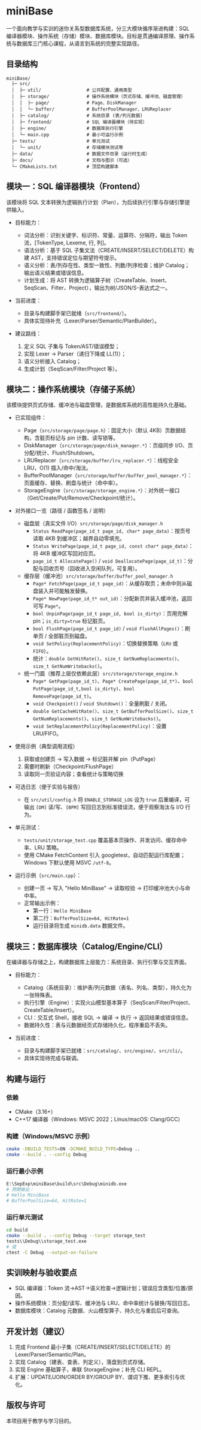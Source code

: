 # miniBase

一个面向教学与实训的迷你关系型数据库系统，分三大模块循序渐进构建：SQL 编译器模块、操作系统（存储）模块、数据库模块。目标是贯通编译原理、操作系统与数据库三门核心课程，从语言到系统的完整实现路径。

## 目录结构
```
miniBase/
  ├─ src/
  │  ├─ util/                 # 公共配置、通用类型
  │  ├─ storage/              # 操作系统模块（页式存储、缓冲池、磁盘管理）
  │  │  ├─ page/              # Page、DiskManager
  │  │  └─ buffer/            # BufferPoolManager、LRUReplacer
  │  ├─ catalog/              # 系统目录 (表/列元数据)
  │  ├─ frontend/             # SQL 编译器模块（待实现）
  │  ├─ engine/               # 数据库执行引擎
  │  └─ main.cpp              # 最小可运行示例
  ├─ tests/                   # 单元测试
  │  └─ unit/                 # 存储模块测试等
  ├─ data/                    # 数据文件目录（运行时生成）
  ├─ docs/                    # 文档与图示（可选）
  └─ CMakeLists.txt           # 顶层构建脚本
```

## 模块一：SQL 编译器模块（Frontend）
该模块将 SQL 文本转换为逻辑执行计划（Plan），为后续执行引擎与存储引擎提供输入。

- 目标能力：
  - 词法分析：识别关键字、标识符、常量、运算符、分隔符，输出 Token 流，[TokenType, Lexeme, 行, 列]。
  - 语法分析：基于 SQL 子集文法（CREATE/INSERT/SELECT/DELETE）构建 AST，支持错误定位与期望符号提示。
  - 语义分析：表/列存在性、类型一致性、列数/列序检查；维护 Catalog；输出语义结果或错误信息。
  - 计划生成：将 AST 转换为逻辑算子树（CreateTable、Insert、SeqScan、Filter、Project），输出为树/JSON/S-表达式之一。

- 当前进度：
  - 目录与构建脚手架已就绪（`src/frontend/`）。
  - 具体实现待补充（Lexer/Parser/Semantic/PlanBuilder）。

- 建议路线：
  1) 定义 SQL 子集与 Token/AST/错误模型；
  2) 实现 Lexer → Parser（递归下降或 LL(1)）；
  3) 语义分析接入 Catalog；
  4) 生成计划（SeqScan/Filter/Project 等）。

## 模块二：操作系统模块（存储子系统）
该模块提供页式存储、缓冲池与磁盘管理，是数据库系统的高性能持久化基础。

- 已实现组件：
  - Page（`src/storage/page/page.h`）：固定大小（默认 4KB）页数据结构，含脏页标记与 pin 计数、读写锁等。
  - DiskManager（`src/storage/page/disk_manager.*`）：页级同步 I/O、页分配/统计、Flush/Shutdown。
  - LRUReplacer（`src/storage/buffer/lru_replacer.*`）：线程安全 LRU，O(1) 插入/命中/淘汰。
  - BufferPoolManager（`src/storage/buffer/buffer_pool_manager.*`）：页面缓存、替换、刷盘与统计（命中率）。
  - StorageEngine（`src/storage/storage_engine.*`）：对外统一接口（Get/Create/Put/Remove/Checkpoint/统计）。

- 对外接口一览（路径 / 函数签名 / 说明）
  - 磁盘层（真实文件 I/O）`src/storage/page/disk_manager.h`
    - `Status ReadPage(page_id_t page_id, char* page_data)`：按页号读取 4KB 到缓冲区；越界自动零填充。
    - `Status WritePage(page_id_t page_id, const char* page_data)`：将 4KB 缓冲区写回对应页。
    - `page_id_t AllocatePage()` / `void DeallocatePage(page_id_t)`：分配与回收页号（回收进入空闲队列，可复用）。
  - 缓存层（缓冲池）`src/storage/buffer/buffer_pool_manager.h`
    - `Page* FetchPage(page_id_t page_id)`：从缓存取页；未命中则从磁盘装入并可能触发替换。
    - `Page* NewPage(page_id_t* out_id)`：分配新页并装入缓冲池，返回可写 `Page*`。
    - `bool UnpinPage(page_id_t page_id, bool is_dirty)`：页用完解 pin；`is_dirty=true` 标记脏页。
    - `bool FlushPage(page_id_t page_id)` / `void FlushAllPages()`：刷单页 / 全部脏页到磁盘。
    - `void SetPolicy(ReplacementPolicy)`：切换替换策略（`LRU` 或 `FIFO`）。
    - 统计：`double GetHitRate()`、`size_t GetNumReplacements()`、`size_t GetNumWritebacks()`。
  - 统一门面（推荐上层仅依赖此层）`src/storage/storage_engine.h`
    - `Page* GetPage(page_id_t)`、`Page* CreatePage(page_id_t*)`、`bool PutPage(page_id_t,bool is_dirty)`、`bool RemovePage(page_id_t)`。
    - `void Checkpoint()` / `void Shutdown()`：全量刷脏 / 关闭。
    - `double GetCacheHitRate()`、`size_t GetBufferPoolSize()`、`size_t GetNumReplacements()`、`size_t GetNumWritebacks()`。
    - `void SetReplacementPolicy(ReplacementPolicy)`：设置 LRU/FIFO。

- 使用示例（典型调用流程）
  1) 获取或创建页 → 写入数据 → 标记脏并解 pin（PutPage）
  2) 需要时刷新（Checkpoint/FlushPage）
  3) 读取同一页验证内容；查看统计与策略切换

- 可选日志（便于实验与报告）
  - 在 `src/util/config.h` 将 `ENABLE_STORAGE_LOG` 设为 `true` 后重编译，可输出 `[DM]` 读/写、`[BPM]` 写回日志到标准错误流，便于观察淘汰与 I/O 行为。

- 单元测试：
  - `tests/unit/storage_test.cpp` 覆盖基本页操作、并发访问、缓存命中率、LRU 策略。
  - 使用 CMake FetchContent 引入 googletest，自动匹配运行库配置；Windows 下默认使用 MSVC `/utf-8`。

- 运行示例（`src/main.cpp`）：
  - 创建一页 → 写入 "Hello MiniBase" → 读取校验 → 打印缓冲池大小与命中率。
  - 正常输出示例：
    - 第一行：`Hello MiniBase`
    - 第二行：`BufferPoolSize=64, HitRate=1`
    - 运行目录将生成 `minidb.data` 数据文件。

## 模块三：数据库模块（Catalog/Engine/CLI）
在编译器与存储之上，构建数据库上层能力：系统目录、执行引擎与交互界面。

- 目标能力：
  - Catalog（系统目录）：维护表/列元数据（表名、列名、类型），持久化为一张特殊表。
  - 执行引擎（Engine）：实现火山模型基本算子（SeqScan/Filter/Project、CreateTable/Insert）。
  - CLI：交互式 Shell，接收 SQL → 编译 → 执行 → 返回结果或错误信息。
  - 数据持久性：表与元数据经页式存储持久化，程序重启不丢失。

- 当前进度：
  - 目录与构建脚手架已就绪：`src/catalog/`、`src/engine/`、`src/cli/`。
  - 具体实现待完成与联调。

## 构建与运行

### 依赖
- CMake（3.16+）
- C++17 编译器（Windows: MSVC 2022；Linux/macOS: Clang/GCC）

### 构建（Windows/MSVC 示例）
```bash
cmake -DBUILD_TESTS=ON -DCMAKE_BUILD_TYPE=Debug ..
cmake --build . --config Debug
```

### 运行最小示例
```bash
E:\SepExp\miniBase\build\src\Debug\minidb.exe
# 预期输出：
# Hello MiniBase
# BufferPoolSize=64, HitRate=1
```

### 运行单元测试
```bash
cd build
cmake --build . --config Debug --target storage_test
tests\\Debug\\storage_test.exe
# 或
ctest -C Debug --output-on-failure
```

## 实训映射与验收要点
- SQL 编译器：Token 流→AST→语义检查→逻辑计划；错误应含类型/位置/原因。
- 操作系统模块：页分配/读写、缓冲池与 LRU、命中率统计与替换/写回日志。
- 数据库模块：Catalog 元数据、火山模型算子、持久化与重启后可查询。

## 开发计划（建议）
1) 完成 Frontend 最小子集（CREATE/INSERT/SELECT/DELETE）的 Lexer/Parser/Semantic/Plan。
2) 实现 Catalog（建表、查表、列定义），落盘到页式存储。
3) 实现 Engine 基础算子，串联 StorageEngine；补充 CLI REPL。
4) 扩展：UPDATE/JOIN/ORDER BY/GROUP BY、谓词下推、更多索引与优化。

## 版权与许可
本项目用于教学与学习目的。
